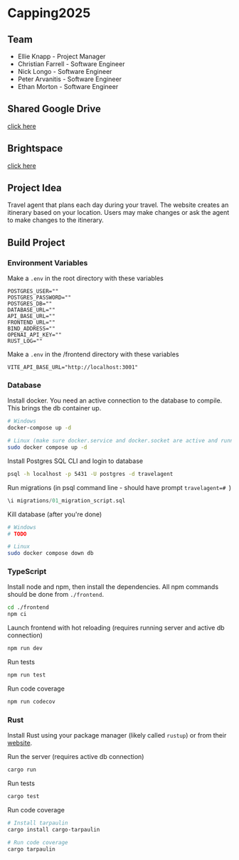 # Capping2025
## Team
* Ellie Knapp - Project Manager
* Christian Farrell - Software Engineer
* Nick Longo - Software Engineer
* Peter Arvanitis - Software Engineer
* Ethan Morton - Software Engineer
## Shared Google Drive
[click here](https://drive.google.com/drive/folders/1qaL4QgcQqS9PJ1wRcjRkr2MEaM80OV9i)
## Brightspace
[click here](https://brightspace.marist.edu/d2l/home/57958)
## Project Idea
Travel agent that plans each day during your travel. The website creates an itinerary based on your location. Users may make changes or ask the agent to make changes to the itinerary.
## Build Project
### Environment Variables
Make a `.env` in the root directory with these variables
```
POSTGRES_USER=""
POSTGRES_PASSWORD=""
POSTGRES_DB=""
DATABASE_URL=""
API_BASE_URL=""
FRONTEND_URL=""
BIND_ADDRESS=""
OPENAI_API_KEY=""
RUST_LOG=""
```
Make a `.env` in the /frontend directory with these variables
```
VITE_API_BASE_URL="http://localhost:3001"
```
### Database
Install docker. You need an active connection to the database to compile. This brings the db container up.
```sh
# Windows
docker-compose up -d

# Linux (make sure docker.service and docker.socket are active and running)
sudo docker compose up -d
```
Install Postgres SQL CLI and login to database
```sh
psql -h localhost -p 5431 -U postgres -d travelagent
```
Run migrations (in psql command line - should have prompt `travelagent=# `)
```sql
\i migrations/01_migration_script.sql
```
Kill database (after you're done)
```sh
# Windows
# TODO

# Linux
sudo docker compose down db
```
### TypeScript
Install node and npm, then install the dependencies. All npm commands should be done from `./frontend`.
```sh
cd ./frontend
npm ci
```
Launch frontend with hot reloading (requires running server and active db connection)
```sh
npm run dev
```
Run tests
```sh
npm run test
```
Run code coverage
```sh
npm run codecov
```
### Rust
Install Rust using your package manager (likely called `rustup`) or from their [website](https://rust-lang.org/tools/install/).

Run the server (requires active db connection)
```sh
cargo run
```
Run tests
```sh
cargo test
```
Run code coverage
```sh
# Install tarpaulin
cargo install cargo-tarpaulin

# Run code coverage
cargo tarpaulin
```